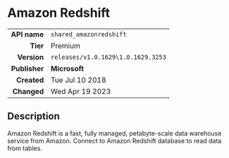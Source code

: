 # Amazon Redshift
| | |
|-:|-|
|**API name**|`shared_amazonredshift`|
|**Tier**|Premium|
|**Version**|`releases/v1.0.1629\1.0.1629.3253`|
|**Publisher**|**Microsoft**|
|**Created**|Tue Jul 10 2018|
|**Changed**|Wed Apr 19 2023|

## Description
Amazon Redshift is a fast, fully managed, petabyte-scale data warehouse service from Amazon.  Connect to Amazon Redshift database to read data from tables.
